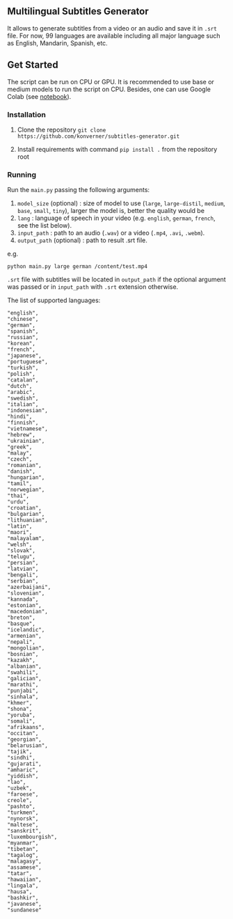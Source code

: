 ## Multilingual Subtitles Generator

It allows to generate subtitles from a video or an audio and save it in `.srt` file. For now, 99 languages are available including all major language such as English, Mandarin, Spanish, etc.

## Get Started

The script can be run on CPU or GPU. It is recommended to use base or medium models to run the script on CPU. Besides, one can use Google Colab (see [notebook](https://github.com/konverner/subtitles-generator/blob/main/notebooks/subtitles_generator.ipynb)).

### Installation

1. Clone the repository `git clone https://github.com/konverner/subtitles-generator.git`

2. Install requirements with command `pip install .` from the repository root

### Running

Run the `main.py` passing the following arguments:

1) `model_size` (optional) : size of model to use (`large`, `large-distil`, `medium`, `base`, `small`, `tiny`), larger the model is, better the quality would be
2) `lang` : language of speech in your video (e.g. `english`, `german`, `french`, see the list below).
3) `input_path` : path to an audio (`.wav`) or a video (`.mp4`, `.avi`, `.webm`).
4) `output_path` (optional) : path to result .srt file.

e.g.

`python main.py large german /content/test.mp4`

`.srt` file with subtitles will be located in `output_path` if the optional argument was passed or in `input_path` with `.srt` extension otherwise.

The list of supported languages:

```
"english",
"chinese",
"german",
"spanish",
"russian",
"korean",
"french",
"japanese",
"portuguese",
"turkish",
"polish",
"catalan",
"dutch",
"arabic",
"swedish",
"italian",
"indonesian",
"hindi",
"finnish",
"vietnamese",
"hebrew",
"ukrainian",
"greek",
"malay",
"czech",
"romanian",
"danish",
"hungarian",
"tamil",
"norwegian",
"thai",
"urdu",
"croatian",
"bulgarian",
"lithuanian",
"latin",
"maori",
"malayalam",
"welsh",
"slovak",
"telugu",
"persian",
"latvian",
"bengali",
"serbian",
"azerbaijani",
"slovenian",
"kannada",
"estonian",
"macedonian",
"breton",
"basque",
"icelandic",
"armenian",
"nepali",
"mongolian",
"bosnian",
"kazakh",
"albanian",
"swahili",
"galician",
"marathi",
"punjabi",
"sinhala",
"khmer",
"shona",
"yoruba",
"somali",
"afrikaans",
"occitan",
"georgian",
"belarusian",
"tajik",
"sindhi",
"gujarati",
"amharic",
"yiddish",
"lao",
"uzbek",
"faroese",
creole",
"pashto",
"turkmen",
"nynorsk",
"maltese",
"sanskrit",
"luxembourgish",
"myanmar",
"tibetan",
"tagalog",
"malagasy",
"assamese",
"tatar",
"hawaiian",
"lingala",
"hausa",
"bashkir",
"javanese",
"sundanese"
```
